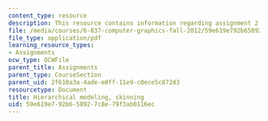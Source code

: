 ```yaml
---
content_type: resource
description: This resource contains information regarding assignment 2.
file: /media/courses/6-837-computer-graphics-fall-2012/59e619e792b658927c8e79f3ab0116ec_MIT6_837F12_assn2.pdf
file_type: application/pdf
learning_resource_types:
- Assignments
ocw_type: OCWFile
parent_title: Assignments
parent_type: CourseSection
parent_uid: 2f610a3a-4ade-e0ff-11e9-c0ece5c872d3
resourcetype: Document
title: Hierarchical modeling, skinning
uid: 59e619e7-92b6-5892-7c8e-79f3ab0116ec
---
```

